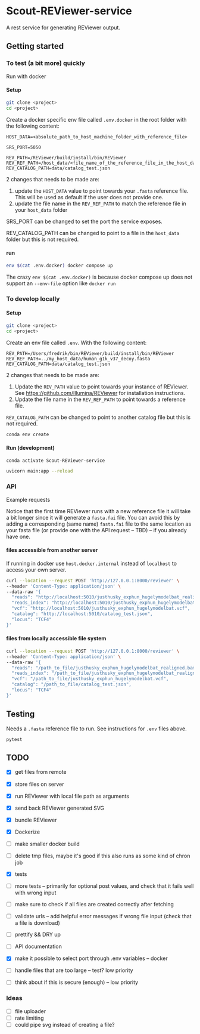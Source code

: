 # Scout-REViewer-service

A rest service for generating REViewer output.

## Getting started

### To test (a bit more) quickly

Run with docker

#### Setup

``` bash
git clone <project>
cd <project>
```

Create a docker specific env file called `.env.docker` in the root folder with
the following content:

```
HOST_DATA=<absolute_path_to_host_machine_folder_with_reference_file>

SRS_PORT=5050

REV_PATH=/REViewer/build/install/bin/REViewer
REV_REF_PATH=/host_data/<file_name_of_the_reference_file_in_the_host_data_folder>.fasta
REV_CATALOG_PATH=data/catalog_test.json
```

2 changes that needs to be made are:

1. update the `HOST_DATA` value to point towards your `.fasta` reference file.
   This will   be used as default if the user does not provide one.
2. update the file name in the `REV_REF_PATH` to match the reference file in
   your `host_data` folder

SRS_PORT can be changed to set the port the service exposes.

REV_CATALOG_PATH can be changed to point to a file in the `host_data` folder but
this is not required.

#### run

``` bash
env $(cat .env.docker) docker compose up
```

The crazy `env $(cat .env.docker)` is because docker compose up does not support
an `--env-file` option like `docker run`

### To develop locally

#### Setup

``` bash
git clone <project>
cd <project>
```

Create an env file called `.env`. With the following
content:

```
REV_PATH=/Users/fredrik/bin/REViewer/build/install/bin/REViewer
REV_REF_PATH=../my_host_data/human_g1k_v37_decoy.fasta
REV_CATALOG_PATH=data/catalog_test.json
```

2 changes that needs to be made are:

1. Update the `REV_PATH` value to point towards your instance of REViewer. See
   https://github.com/Illumina/REViewer for installation instructions.
2. Update the file name in the `REV_REF_PATH` to point towards a reference
   file.

`REV_CATALOG_PATH` can be changed to point to another catalog file but this is
not required.

``` bash
conda env create
```

#### Run (development)

``` bash
conda activate Scout-REViewer-service
```

``` bash
uvicorn main:app --reload
```

### API

Example requests

Notice that the first time REViewer runs with a new reference file it will take
a bit longer since it will generate a `fasta.fai` file. You can avoid this by
adding a corresponding (same name) `fasta.fai` file to the same location as your
fasta file (or provide one with the API request – TBD) – if you
already have one.

#### files accessible from another server

If running in docker use `host.docker.internal` instead of `localhost` to
access your own server.

``` bash
curl --location --request POST 'http://127.0.0.1:8000/reviewer' \
--header 'Content-Type: application/json' \
--data-raw '{
  "reads": "http://localhost:5010/justhusky_exphun_hugelymodelbat_realigned.bam",
  "reads_index": "http://localhost:5010/justhusky_exphun_hugelymodelbat_realigned.bam.bai",
  "vcf": "http://localhost:5010/justhusky_exphun_hugelymodelbat.vcf",
  "catalog": "http://localhost:5010/catalog_test.json",
  "locus": "TCF4"
}'
```

#### files from locally accessible file system

``` bash
curl --location --request POST 'http://127.0.0.1:8000/reviewer' \
--header 'Content-Type: application/json' \
--data-raw '{
  "reads": "/path_to_file/justhusky_exphun_hugelymodelbat_realigned.bam",
  "reads_index": "/path_to_file/justhusky_exphun_hugelymodelbat_realigned.bam.bai",
  "vcf": "/path_to_file/justhusky_exphun_hugelymodelbat.vcf",
  "catalog": "/path_to_file/catalog_test.json",
  "locus": "TCF4"
}'
```

## Testing

Needs a `.fasta` reference file to run. See instructions for `.env` files above.

```
pytest
```

## TODO

- [x] get files from remote
- [x] store files on server
- [x] run REViewer with local file path as arguments
- [x] send back REViewer generated SVG
- [x] bundle REViewer
- [x] Dockerize
- [ ] make smaller docker build
- [ ] delete tmp files, maybe it's good if this also runs as some kind of chron job
- [x] tests
- [ ] more tests – primarily for optional post values, and check that it fails well with wrong input
- [ ] make sure to check if all files are created correctly after fetching
- [ ] validate urls – add helpful error messages if wrong file input (check that a file is download)
- [ ] prettify && DRY up

- [ ] API documentation
- [x] make it possible to select port through .env variables – docker

- [ ] handle files that are too large – test? low priority
- [ ] think about if this is secure (enough) – low priority

### Ideas

- [ ] file uploader
- [ ] rate limiting
- [ ] could pipe svg instead of creating a file?
